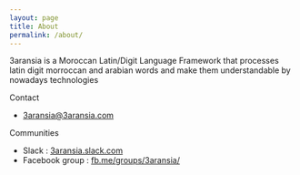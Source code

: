 ```yaml
---
layout: page
title: About
permalink: /about/
---
```


3aransia is a Moroccan Latin/Digit Language Framework that processes latin digit morroccan and arabian words and make them understandable by nowadays technologies 

Contact
- 3aransia@3aransia.com

Communities

- Slack : [3aransia.slack.com](http://3aransia.slack.com)
- Facebook group : [fb.me/groups/3aransia/](https://www.facebook.com/groups/3aransia/)


